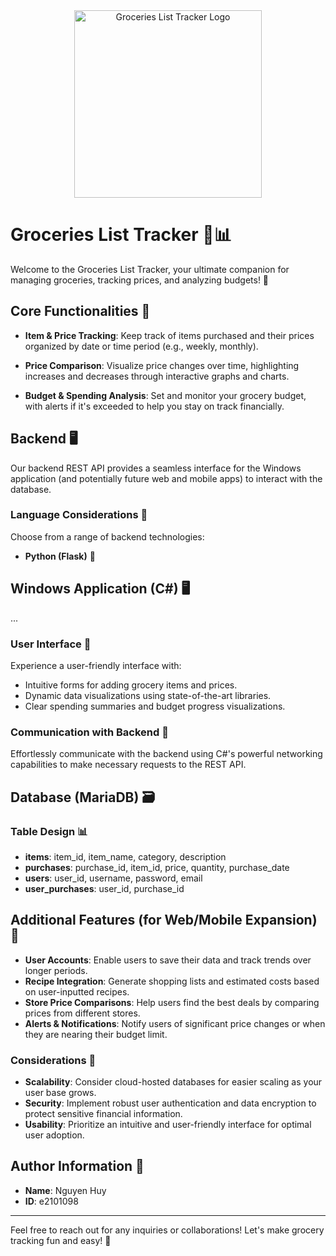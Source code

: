 <div align="center">
  <img src="https://vcdn-giadinh.vnecdn.net/2017/10/18/tet-2311-1508322246.jpg" alt="Groceries List Tracker Logo" width="300px">
</div>


# Groceries List Tracker 🛒📊

Welcome to the Groceries List Tracker, your ultimate companion for managing groceries, tracking prices, and analyzing budgets! 🚀

## Core Functionalities 🌟

- **Item & Price Tracking**: Keep track of items purchased and their prices organized by date or time period (e.g., weekly, monthly).

- **Price Comparison**: Visualize price changes over time, highlighting increases and decreases through interactive graphs and charts.

- **Budget & Spending Analysis**: Set and monitor your grocery budget, with alerts if it's exceeded to help you stay on track financially.

## Backend 🖥️

Our backend REST API provides a seamless interface for the Windows application (and potentially future web and mobile apps) to interact with the database.

### Language Considerations 📝

Choose from a range of backend technologies:
- **Python (Flask)** 🐍

## Windows Application (C#) 🖥️
 ...

### User Interface 🎨

Experience a user-friendly interface with:
- Intuitive forms for adding grocery items and prices.
- Dynamic data visualizations using state-of-the-art libraries.
- Clear spending summaries and budget progress visualizations.

### Communication with Backend 📡

Effortlessly communicate with the backend using C#'s powerful networking capabilities to make necessary requests to the REST API.

## Database (MariaDB) 🗃️

### Table Design 📊

- **items**: item_id, item_name, category, description
- **purchases**: purchase_id, item_id, price, quantity, purchase_date
- **users**: user_id, username, password, email
- **user_purchases**: user_id, purchase_id

## Additional Features (for Web/Mobile Expansion) 🚀

- **User Accounts**: Enable users to save their data and track trends over longer periods.
- **Recipe Integration**: Generate shopping lists and estimated costs based on user-inputted recipes.
- **Store Price Comparisons**: Help users find the best deals by comparing prices from different stores.
- **Alerts & Notifications**: Notify users of significant price changes or when they are nearing their budget limit.

### Considerations 🤔

- **Scalability**: Consider cloud-hosted databases for easier scaling as your user base grows.
- **Security**: Implement robust user authentication and data encryption to protect sensitive financial information.
- **Usability**: Prioritize an intuitive and user-friendly interface for optimal user adoption.

## Author Information 📝

- **Name**: Nguyen Huy
- **ID**: e2101098

---
Feel free to reach out for any inquiries or collaborations! Let's make grocery tracking fun and easy! 🥳
